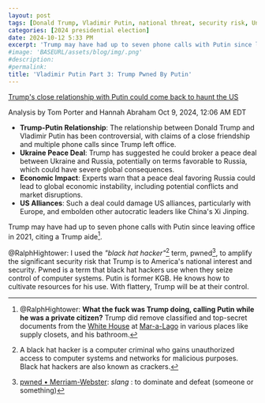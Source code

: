 ```yaml
---
layout: post
tags: [Donald Trump, Vladimir Putin, national threat, security risk, United States of America, Russia, politics]
categories: [2024 presidential election]
date: 2024-10-12 5:33 PM
excerpt: 'Trump may have had up to seven phone calls with Putin since leaving office in 2021, citing a Trump aide.'
#image: 'BASEURL/assets/blog/img/.png'
#description:
#permalink:
title: 'Vladimir Putin Part 3: Trump Pwned By Putin'
---
```



[Trump's close relationship with Putin could come back to haunt the US](https://www.businessinsider.com/trump-relationship-putin-back-to-us-woodward-book-ukraine-russia-2024-10)

Analysis by Tom Porter and Hannah Abraham Oct 9, 2024, 12:06 AM EDT

- **Trump-Putin Relationship**: The relationship between Donald Trump and Vladimir Putin has been controversial, with claims of a close friendship and multiple phone calls since Trump left office.
- **Ukraine Peace Deal**: Trump has suggested he could broker a peace deal between Ukraine and Russia, potentially on terms favorable to Russia, which could have severe global consequences.
- **Economic Impact**: Experts warn that a peace deal favoring Russia could lead to global economic instability, including potential conflicts and market disruptions.
- **US Alliances**: Such a deal could damage US alliances, particularly with Europe, and embolden other autocratic leaders like China's Xi Jinping.

Trump may have had up to seven phone calls with Putin since leaving office in 2021, citing a Trump aide[^11].

@RalphHightower: I used the *"black hat hacker"*[^12] term, pwned[^13], to amplify the significant security risk that Trump is to America's national interest and security. Pwned is a term that black hat hackers use when they seize control of computer systems. Putin is former KGB. He knows how to cultivate resources for his use. With flattery, Trump will be at their control.

[^11]: @RalphHightower: **What the fuck was Trump doing, calling Putin while he was a private citizen?** Trump did remove classified and top-secret documents from the [White House](https://whitehouse.gov/) at [Mar-a-Lago](https://www.maralagoclub.com/) in various places like supply closets, and his bathroom.
[^12]: A black hat hacker is a computer criminal who gains unauthorized access to computer systems and networks for malicious purposes. Black hat hackers are also known as crackers.
[^13]: [pwned • Merriam-Webster](http://www.merriam-webster.com/dictionary/pwned): *slang* : to dominate and defeat (someone or something)



